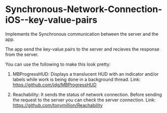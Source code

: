 Synchronous-Network-Connection-iOS--key-value-pairs
===================================================

Implements the Synchronous communication between the server and the app.

The app send the key-value pairs to the server and recieves the response from the server.

You can use the following to make this look pretty:

1. MBProgressHUD: Displays a translucent HUD with an indicator and/or labels while work is being done in a background thread. 
    Link: https://github.com/jdg/MBProgressHUD
    
2. Reachability: It sends the status of network connection. Before sending the request to the server you can check the server connection.
    Link: https://github.com/tonymillion/Reachability
